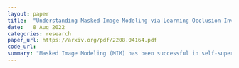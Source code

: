 ```yaml
---
layout: paper
title:  "Understanding Masked Image Modeling via Learning Occlusion Invariant Feature"
date:   8 Aug 2022
categories: research
paper_url: https://arxiv.org/pdf/2208.04164.pdf
code_url: 
summary: "Masked Image Modeling (MIM) has been successful in self-supervised visual recognition, yet its working mechanism remains unclear, especially compared to siamese approaches like contrastive learning. This study introduces a new perspective that MIM implicitly learns occlusion-invariant features, similar to the invariances learned by siamese methods. We show that MIM can be interpreted within a unified framework alongside traditional methods, differing only in data transformations and similarity measurements. Using MAE as an example, we find that MIM's success is less about similarity functions and more about the occlusion-invariant features it learns, which provide a beneficial initialization for vision transformers despite possibly being less semantic. Our findings encourage the development of more effective self-supervised methods in computer vision"
---
```


